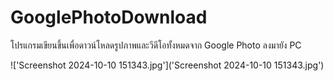 # GooglePhotoDownload

โปรแกรมเขียนขึ้นเพื่อดาวน์โหลดรูปภาพและวีดีโอทั้งหมดจาก Google Photo ลงมายัง PC

!['Screenshot 2024-10-10 151343.jpg']('Screenshot 2024-10-10 151343.jpg')
